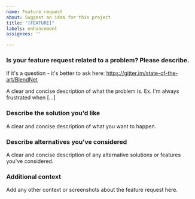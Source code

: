 ```yaml
---
name: Feature request
about: Suggest an idea for this project
title: "[FEATURE]"
labels: enhancement
assignees: ''

---
```


### Is your feature request related to a problem? Please describe.
If it's a question - it's better to ask here: https://gitter.im/state-of-the-art/BlendNet

A clear and concise description of what the problem is. Ex. I'm always frustrated when [...]

### Describe the solution you'd like
A clear and concise description of what you want to happen.

### Describe alternatives you've considered
A clear and concise description of any alternative solutions or features you've considered.

### Additional context
Add any other context or screenshots about the feature request here.

